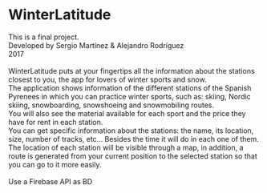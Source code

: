 # WinterLatitude
This is a final project.
<br>Developed by Sergio Martínez & Alejandro Rodríguez
<br>2017
<br>
<br>
WinterLatitude puts at your fingertips all the information about the stations
closest to you, the app for lovers of winter sports and snow.
<br>
The application shows information of the different stations of the Spanish
Pyrenees in which you can practice winter sports, such as: skiing, Nordic
skiing, snowboarding, snowshoeing and snowmobiling routes.
<br>
You will also see the material available for each sport and the price they have
for rent in each station.
<br>
You can get specific information about the stations: the name, its location,
size, number of tracks, etc... Besides the time it will do in each one of them.
<br>
The location of each station will be visible through a map, in addition, a route
is generated from your current position to the selected station so that you can
go to it more easily.
<br>
<br>
Use a Firebase API as BD
